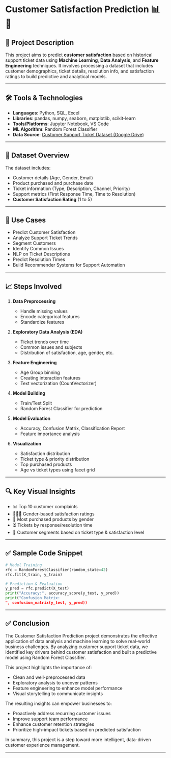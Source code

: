 # Customer Satisfaction Prediction 📊🤖

## 📌 Project Description
This project aims to predict **customer satisfaction** based on historical support ticket data using **Machine Learning**, **Data Analysis**, and **Feature Engineering** techniques. It involves processing a dataset that includes customer demographics, ticket details, resolution info, and satisfaction ratings to build predictive and analytical models.

---

## 🛠️ Tools & Technologies
- **Languages**: Python, SQL, Excel  
- **Libraries**: pandas, numpy, seaborn, matplotlib, scikit-learn  
- **Tools/Platforms**: Jupyter Notebook, VS Code  
- **ML Algorithm**: Random Forest Classifier  
- **Data Source**: [Customer Support Ticket Dataset (Google Drive)](https://drive.google.com/file/d/1DRdLKOinSNuoMwVyFGH86f3xEhkZMrz6/view?usp=sharing)

---

## 📂 Dataset Overview
The dataset includes:
- Customer details (Age, Gender, Email)
- Product purchased and purchase date
- Ticket information (Type, Description, Channel, Priority)
- Support metrics (First Response Time, Time to Resolution)
- **Customer Satisfaction Rating** (1 to 5)

---

## 🧪 Use Cases
- Predict Customer Satisfaction  
- Analyze Support Ticket Trends  
- Segment Customers  
- Identify Common Issues  
- NLP on Ticket Descriptions  
- Predict Resolution Times  
- Build Recommender Systems for Support Automation

---

## 📈 Steps Involved

1. **Data Preprocessing**
   - Handle missing values
   - Encode categorical features
   - Standardize features

2. **Exploratory Data Analysis (EDA)**
   - Ticket trends over time
   - Common issues and subjects
   - Distribution of satisfaction, age, gender, etc.

3. **Feature Engineering**
   - Age Group binning
   - Creating interaction features
   - Text vectorization (CountVectorizer)

4. **Model Building**
   - Train/Test Split
   - Random Forest Classifier for prediction

5. **Model Evaluation**
   - Accuracy, Confusion Matrix, Classification Report
   - Feature importance analysis

6. **Visualization**
   - Satisfaction distribution
   - Ticket type & priority distribution
   - Top purchased products
   - Age vs ticket types using facet grid

---

## 🔍 Key Visual Insights
- 📊 Top 10 customer complaints
- 🧑‍🤝‍🧑 Gender-based satisfaction ratings
- 🛒 Most purchased products by gender
- ⏳ Tickets by response/resolution time
- 🎯 Customer segments based on ticket type & satisfaction level

---

## ✅ Sample Code Snippet

```python
# Model Training
rfc = RandomForestClassifier(random_state=42)
rfc.fit(X_train, y_train)

# Prediction & Evaluation
y_pred = rfc.predict(X_test)
print("Accuracy:", accuracy_score(y_test, y_pred))
print("Confusion Matrix:
", confusion_matrix(y_test, y_pred))
```

---

## ✅ Conclusion

The Customer Satisfaction Prediction project demonstrates the effective application of data analysis and machine learning to solve real-world business challenges. By analyzing customer support ticket data, we identified key drivers behind customer satisfaction and built a predictive model using Random Forest Classifier.

This project highlights the importance of:
- Clean and well-preprocessed data  
- Exploratory analysis to uncover patterns  
- Feature engineering to enhance model performance  
- Visual storytelling to communicate insights  

The resulting insights can empower businesses to:
- Proactively address recurring customer issues  
- Improve support team performance  
- Enhance customer retention strategies  
- Prioritize high-impact tickets based on predicted satisfaction  

In summary, this project is a step toward more intelligent, data-driven customer experience management.

---
